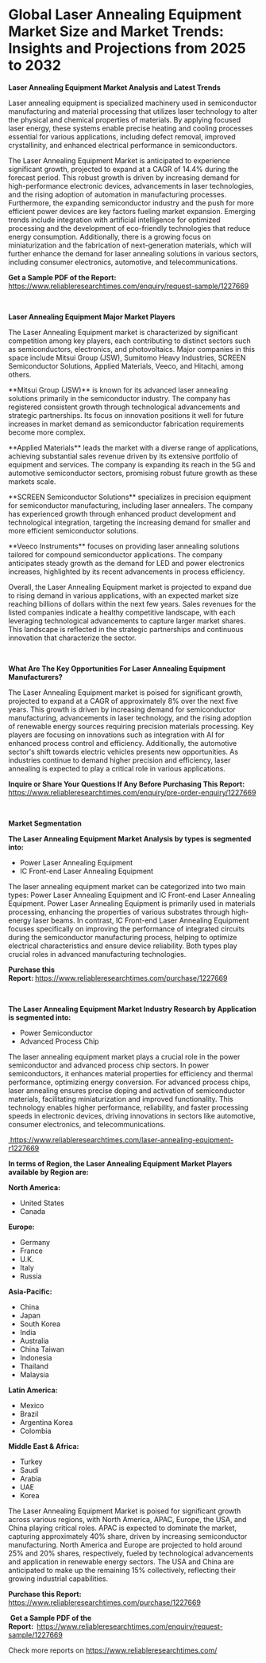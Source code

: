 <p><h1>Global Laser Annealing Equipment Market Size and Market Trends: Insights and Projections from 2025 to 2032</h1></p><p><strong>Laser Annealing Equipment Market Analysis and Latest Trends</strong></p>
<p><p>Laser annealing equipment is specialized machinery used in semiconductor manufacturing and material processing that utilizes laser technology to alter the physical and chemical properties of materials. By applying focused laser energy, these systems enable precise heating and cooling processes essential for various applications, including defect removal, improved crystallinity, and enhanced electrical performance in semiconductors.</p><p>The Laser Annealing Equipment Market is anticipated to experience significant growth, projected to expand at a CAGR of 14.4% during the forecast period. This robust growth is driven by increasing demand for high-performance electronic devices, advancements in laser technologies, and the rising adoption of automation in manufacturing processes. Furthermore, the expanding semiconductor industry and the push for more efficient power devices are key factors fueling market expansion. Emerging trends include integration with artificial intelligence for optimized processing and the development of eco-friendly technologies that reduce energy consumption. Additionally, there is a growing focus on miniaturization and the fabrication of next-generation materials, which will further enhance the demand for laser annealing solutions in various sectors, including consumer electronics, automotive, and telecommunications.</p></p>
<p><strong>Get a Sample PDF of the Report:&nbsp;</strong> <a href="https://www.reliableresearchtimes.com/enquiry/request-sample/1227669?utm_campaign=3581&utm_medium=2&utm_source=Github&utm_content=ia&utm_term=06042025&utm_id=laser-annealing-equipment">https://www.reliableresearchtimes.com/enquiry/request-sample/1227669</a></p>
<p>&nbsp;</p>
<p><strong>Laser Annealing Equipment Major Market Players</strong></p>
<p><p>The Laser Annealing Equipment market is characterized by significant competition among key players, each contributing to distinct sectors such as semiconductors, electronics, and photovoltaics. Major companies in this space include Mitsui Group (JSW), Sumitomo Heavy Industries, SCREEN Semiconductor Solutions, Applied Materials, Veeco, and Hitachi, among others.</p><p>**Mitsui Group (JSW)** is known for its advanced laser annealing solutions primarily in the semiconductor industry. The company has registered consistent growth through technological advancements and strategic partnerships. Its focus on innovation positions it well for future increases in market demand as semiconductor fabrication requirements become more complex.</p><p>**Applied Materials** leads the market with a diverse range of applications, achieving substantial sales revenue driven by its extensive portfolio of equipment and services. The company is expanding its reach in the 5G and automotive semiconductor sectors, promising robust future growth as these markets scale.</p><p>**SCREEN Semiconductor Solutions** specializes in precision equipment for semiconductor manufacturing, including laser annealers. The company has experienced growth through enhanced product development and technological integration, targeting the increasing demand for smaller and more efficient semiconductor solutions.</p><p>**Veeco Instruments** focuses on providing laser annealing solutions tailored for compound semiconductor applications. The company anticipates steady growth as the demand for LED and power electronics increases, highlighted by its recent advancements in process efficiency.</p><p>Overall, the Laser Annealing Equipment market is projected to expand due to rising demand in various applications, with an expected market size reaching billions of dollars within the next few years. Sales revenues for the listed companies indicate a healthy competitive landscape, with each leveraging technological advancements to capture larger market shares. This landscape is reflected in the strategic partnerships and continuous innovation that characterize the sector.</p></p>
<p>&nbsp;</p>
<p><strong>What Are The Key Opportunities For Laser Annealing Equipment Manufacturers?</strong></p>
<p><p>The Laser Annealing Equipment market is poised for significant growth, projected to expand at a CAGR of approximately 8% over the next five years. This growth is driven by increasing demand for semiconductor manufacturing, advancements in laser technology, and the rising adoption of renewable energy sources requiring precision materials processing. Key players are focusing on innovations such as integration with AI for enhanced process control and efficiency. Additionally, the automotive sector's shift towards electric vehicles presents new opportunities. As industries continue to demand higher precision and efficiency, laser annealing is expected to play a critical role in various applications.</p></p>
<p><strong>Inquire or Share Your Questions If Any Before Purchasing This Report:</strong> <a href="https://www.reliableresearchtimes.com/enquiry/pre-order-enquiry/1227669?utm_campaign=3581&utm_medium=2&utm_source=Github&utm_content=ia&utm_term=06042025&utm_id=laser-annealing-equipment">https://www.reliableresearchtimes.com/enquiry/pre-order-enquiry/1227669</a></p>
<p>&nbsp;</p>
<p><strong>Market Segmentation</strong></p>
<p><strong>The Laser Annealing Equipment Market Analysis by types is segmented into:</strong></p>
<p><ul><li>Power Laser Annealing Equipment</li><li>IC Front-end Laser Annealing Equipment</li></ul></p>
<p><p>The laser annealing equipment market can be categorized into two main types: Power Laser Annealing Equipment and IC Front-end Laser Annealing Equipment. Power Laser Annealing Equipment is primarily used in materials processing, enhancing the properties of various substrates through high-energy laser beams. In contrast, IC Front-end Laser Annealing Equipment focuses specifically on improving the performance of integrated circuits during the semiconductor manufacturing process, helping to optimize electrical characteristics and ensure device reliability. Both types play crucial roles in advanced manufacturing technologies.</p></p>
<p><strong>Purchase this Report:&nbsp;</strong><a href="https://www.reliableresearchtimes.com/purchase/1227669?utm_campaign=3581&utm_medium=2&utm_source=Github&utm_content=ia&utm_term=06042025&utm_id=laser-annealing-equipment">https://www.reliableresearchtimes.com/purchase/1227669</a></p>
<p>&nbsp;</p>
<p><strong>The Laser Annealing Equipment Market Industry Research by Application is segmented into:</strong></p>
<p><ul><li>Power Semiconductor</li><li>Advanced Process Chip</li></ul></p>
<p><p>The laser annealing equipment market plays a crucial role in the power semiconductor and advanced process chip sectors. In power semiconductors, it enhances material properties for efficiency and thermal performance, optimizing energy conversion. For advanced process chips, laser annealing ensures precise doping and activation of semiconductor materials, facilitating miniaturization and improved functionality. This technology enables higher performance, reliability, and faster processing speeds in electronic devices, driving innovations in sectors like automotive, consumer electronics, and telecommunications.</p></p>
<p><a href="https://www.reliableresearchtimes.com/laser-annealing-equipment-r1227669?utm_campaign=3581&utm_medium=2&utm_source=Github&utm_content=ia&utm_term=06042025&utm_id=laser-annealing-equipment">&nbsp;https://www.reliableresearchtimes.com/laser-annealing-equipment-r1227669</a></p>
<p><strong>In terms of Region, the Laser Annealing Equipment Market Players available by Region are:</strong></p>
<p>
    <p> <strong> North America: </strong>
        <ul>
            <li>United States</li>
            <li>Canada</li>
        </ul>
        </p> 
    <p> <strong> Europe: </strong>
        <ul>
            <li>Germany</li>
            <li>France</li>
            <li>U.K.</li>
            <li>Italy</li>
            <li>Russia</li>
        </ul>
        </p> 
    <p> <strong> Asia-Pacific: </strong>
        <ul>
            <li>China</li>
            <li>Japan</li>
            <li>South Korea</li>
            <li>India</li>
            <li>Australia</li>
            <li>China Taiwan</li>
            <li>Indonesia</li>
            <li>Thailand</li>
            <li>Malaysia</li>
        </ul>
        </p> 
    <p> <strong> Latin America: </strong>
        <ul>
            <li>Mexico</li>
            <li>Brazil</li>
            <li>Argentina Korea</li>
            <li>Colombia</li>
        </ul>
        </p> 
    <p> <strong> Middle East & Africa: </strong>
        <ul>
            <li>Turkey</li>
            <li>Saudi</li>
            <li>Arabia</li>
            <li>UAE</li>
            <li>Korea</li>
        </ul>
    </p>
    </p>
<p><p>The Laser Annealing Equipment Market is poised for significant growth across various regions, with North America, APAC, Europe, the USA, and China playing critical roles. APAC is expected to dominate the market, capturing approximately 40% share, driven by increasing semiconductor manufacturing. North America and Europe are projected to hold around 25% and 20% shares, respectively, fueled by technological advancements and application in renewable energy sectors. The USA and China are anticipated to make up the remaining 15% collectively, reflecting their growing industrial capabilities.</p></p>
<p><strong>Purchase this Report: </strong><a href="https://www.reliableresearchtimes.com/purchase/1227669?utm_campaign=3581&utm_medium=2&utm_source=Github&utm_content=ia&utm_term=06042025&utm_id=laser-annealing-equipment">https://www.reliableresearchtimes.com/purchase/1227669</a></p>
<p>&nbsp;<strong>Get a Sample PDF of the Report:&nbsp;&nbsp;</strong><a href="https://www.reliableresearchtimes.com/enquiry/request-sample/1227669?utm_campaign=3581&utm_medium=2&utm_source=Github&utm_content=ia&utm_term=06042025&utm_id=laser-annealing-equipment">https://www.reliableresearchtimes.com/enquiry/request-sample/1227669</a></p>
<p><strong></strong></p>
<p>Check more reports on <a href="https://www.reliableresearchtimes.com/?utm_campaign=3581&utm_medium=2&utm_source=Github&utm_content=ia&utm_term=06042025&utm_id=laser-annealing-equipment">https://www.reliableresearchtimes.com/</a></p>